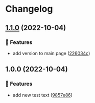 # Changelog

## [1.1.0](https://github.com/agrc/pipeline-test/compare/v1.0.0...v1.1.0) (2022-10-04)


### 🚀 Features

* add version to main page ([226034c](https://github.com/agrc/pipeline-test/commit/226034cc7da7bbaf0e0dfedf680175e23543e19d))

## 1.0.0 (2022-10-04)


### 🚀 Features

* add new test text ([9857e86](https://github.com/agrc/pipeline-test/commit/9857e863dd7e05dbef1a408826e8b480da92eaf9))
